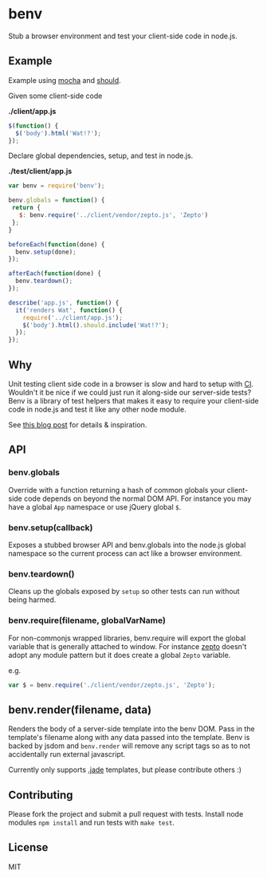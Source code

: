 # benv

Stub a browser environment and test your client-side code in node.js.

## Example

Example using [mocha](http://visionmedia.github.io/mocha/) and [should](https://github.com/visionmedia/should.js/).

Given some client-side code

**./client/app.js**
````javascript
$(function() {
  $('body').html('Wat!?');
});
````

Declare global dependencies, setup, and test in node.js.

**./test/client/app.js**
````javascript
var benv = require('benv');

benv.globals = function() {
 return {
   $: benv.require('../client/vendor/zepto.js', 'Zepto')
 };
}

beforeEach(function(done) {
  benv.setup(done);
});

afterEach(function(done) {
  benv.teardown();
});

describe('app.js', function() {
  it('renders Wat', function() {
    require('../client/app.js');
    $('body').html().should.include('Wat!?');
  });
});

````

## Why

Unit testing client side code in a browser is slow and hard to setup with [CI](http://en.wikipedia.org/wiki/Continuous_integration). Wouldn't it be nice if we could just run it along-side our server-side tests? Benv is a library of test helpers that makes it easy to require your client-side code in node.js and test it like any other node module.

See [this blog post](http://artsy.github.io/blog/2013/06/14/writing-headless-backbone-tests-with-node-dot-js/) for details & inspiration.

## API

### benv.globals

Override with a function returning a hash of common globals your client-side code depends on beyond the normal DOM API. For instance you may have a global `App` namespace or use jQuery global `$`.

### benv.setup(callback)

Exposes a stubbed browser API and benv.globals into the node.js global namespace so the current process can act like a browser environment.

### benv.teardown()

Cleans up the globals exposed by `setup` so other tests can run without being harmed.

### benv.require(filename, globalVarName)

For non-commonjs wrapped libraries, benv.require will export the global variable that is generally attached to window. For instance [zepto](https://github.com/madrobby/zepto) doesn't adopt any module pattern but it does create a global `Zepto` variable.

e.g.

````javascript
var $ = benv.require('./client/vendor/zepto.js', 'Zepto');
````

## benv.render(filename, data)

Renders the body of a server-side template into the benv DOM. Pass in the template's filename along with any data passed into the template. Benv is backed by jsdom and `benv.render` will remove any script tags so as to not accidentally run external javascript.

Currently only supports [.jade](https://github.com/visionmedia/jade) templates, but please contribute others :)

## Contributing

Please fork the project and submit a pull request with tests. Install node modules `npm install` and run tests with `make test`.

## License

MIT
